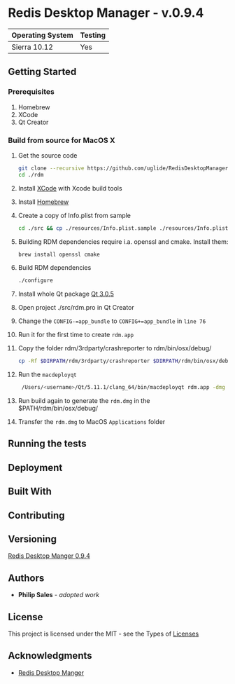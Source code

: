 # Redis Desktop Manager - v.0.9.4 
| Operating System | Testing |
| ------ | ------ |
| Sierra 10.12 | Yes |
## Getting Started
### Prerequisites
1. Homebrew
1. XCode
1. Qt Creator
### Build from source for MacOS X
1. Get the source code
    ```bash
    git clone --recursive https://github.com/uglide/RedisDesktopManager.git -b 0.9 rdm 
    cd ./rdm
    ```
1. Install [XCode](https://developer.apple.com/xcode/) with Xcode build tools

1. Install [Homebrew](http://brew.sh/)

1. Create a copy of Info.plist from sample
    ```bash
    cd ./src && cp ./resources/Info.plist.sample ./resources/Info.plist
    ```
1. Building RDM dependencies require i.a. openssl and cmake. Install them:
    ```bash 
    brew install openssl cmake
    ```
1. Build RDM dependencies
    ```bash
    ./configure
    ```
1. Install whole Qt package [Qt 3.0.5](http://ftp.jaist.ac.jp/pub/qtproject/archive/online_installers/3.0/qt-unified-mac-x64-3.0.5-online.dmg) 
1. Open project ./src/rdm.pro in Qt Creator
1. Change the `CONFIG-=app_bundle` to `CONFIG+=app_bundle` in `line 76` 
1. Run it for the first time to create `rdm.app`
1. Copy the folder rdm/3rdparty/crashreporter to rdm/bin/osx/debug/
     ```bash
    cp -Rf $DIRPATH/rdm/3rdparty/crashreporter $DIRPATH/rdm/bin/osx/debug/
    ```
1. Run the `macdeployqt`
    ```bash
     /Users/<username>/Qt/5.11.1/clang_64/bin/macdeployqt rdm.app -dmg -qmldir=/Users/<username>/$DIRPATH/rdm/src/qml
    ```
1. Run build again to generate the `rdm.dmg` in the $PATH/rdm/bin/osx/debug/
1. Transfer the `rdm.dmg` to MacOS `Applications` folder
## Running the tests
## Deployment
## Built With
## Contributing
## Versioning
[Redis Desktop Manger 0.9.4](https://github.com/uglide/RedisDesktopManager/releases)
## Authors
* **Philip Sales** - *adopted work*
## License
This project is licensed under the MIT - see the Types of [Licenses](https://opensource.org/licenses/alphabetical) 
## Acknowledgments
* [Redis Desktop Manger](https://redisdesktop.com/)



